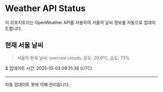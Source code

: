 
# Weather API Status

이 리포지토리는 OpenWeather API를 사용하여 서울의 날씨 정보를 자동으로 업데이트합니다.

## 현재 서울 날씨
> 서울의 현재 날씨: overcast clouds, 온도: 20.9°C, 습도: 73%

⏳ 업데이트 시간: 2025-10-03 09:31:38 (UTC)

---
자동 업데이트 봇에 의해 관리됩니다.
